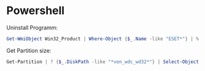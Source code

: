 # Powershell

Uninstall Programm:
```powershell
Get-WmiObject Win32_Product | Where-Object {$_.Name -like "ESET*"} | % {$_.Uninstall} 
```

Get Partition size:
```powershell
Get-Partition | ? {$_.DiskPath -like "*ven_wdc_wd32*"} | Select-Object -Property DiskPath, AccessPaths, @{Name = "Size"; Expression = {"{0:N}" -f [math]::round($_.Size / 1Mb, 2)}}
```
